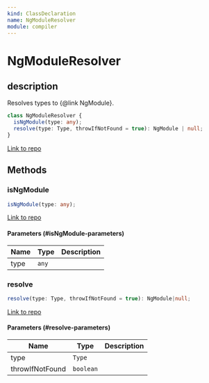 ```yaml
---
kind: ClassDeclaration
name: NgModuleResolver
module: compiler
---
```


# NgModuleResolver

## description

Resolves types to {@link NgModule}.

```ts
class NgModuleResolver {
  isNgModule(type: any);
  resolve(type: Type, throwIfNotFound = true): NgModule | null;
}
```

[Link to repo](https://github.com/timdeschryver/angular/blob/master/packages/compiler/src/ng_module_resolver.ts#L18-L38)

## Methods

### isNgModule

```ts
isNgModule(type: any);
```

[Link to repo](https://github.com/timdeschryver/angular/blob/master/packages/compiler/src/ng_module_resolver.ts#L21-L23)

#### Parameters (#isNgModule-parameters)

| Name | Type  | Description |
| ---- | ----- | ----------- |
| type | `any` |             |

### resolve

```ts
resolve(type: Type, throwIfNotFound = true): NgModule|null;
```

[Link to repo](https://github.com/timdeschryver/angular/blob/master/packages/compiler/src/ng_module_resolver.ts#L25-L37)

#### Parameters (#resolve-parameters)

| Name            | Type      | Description |
| --------------- | --------- | ----------- |
| type            | `Type`    |             |
| throwIfNotFound | `boolean` |             |
